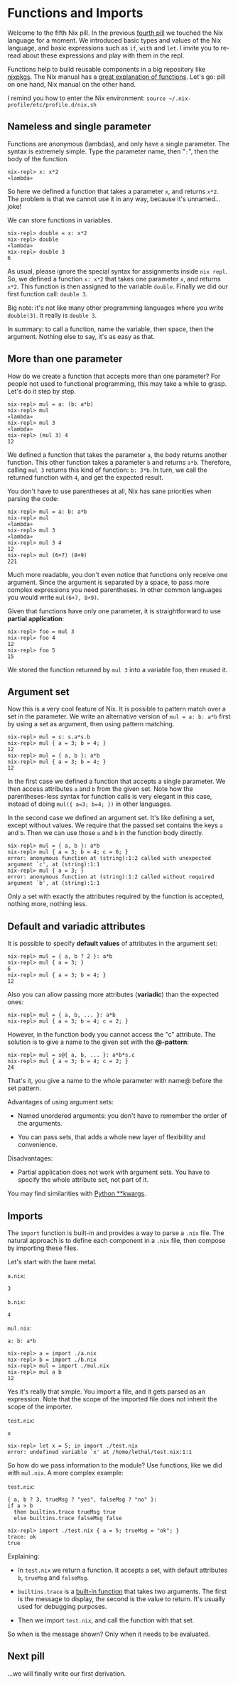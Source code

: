 # Functions and Imports

Welcome to the fifth Nix pill. In the previous [fourth pill](04-basics-of-language.md) we touched the Nix language for a moment. We introduced basic types and values of the Nix language, and basic expressions such as `if`, `with` and `let`. I invite you to re-read about these expressions and play with them in the repl.

Functions help to build reusable components in a big repository like [nixpkgs](https://github.com/NixOS/nixpkgs/). The Nix manual has a [great explanation of functions](https://nixos.org/manual/nix/stable/expressions/language-constructs.html#functions). Let\'s go: pill on one hand, Nix manual on the other hand.

I remind you how to enter the Nix environment: `source ~/.nix-profile/etc/profile.d/nix.sh`

## Nameless and single parameter

Functions are anonymous (lambdas), and only have a single parameter. The syntax is extremely simple. Type the parameter name, then \"`:`\", then the body of the function.

    nix-repl> x: x*2
    «lambda»

So here we defined a function that takes a parameter `x`, and returns `x*2`. The problem is that we cannot use it in any way, because it\'s unnamed\... joke!

We can store functions in variables.

    nix-repl> double = x: x*2
    nix-repl> double
    «lambda»
    nix-repl> double 3
    6

As usual, please ignore the special syntax for assignments inside `nix repl`. So, we defined a function `x: x*2` that takes one parameter `x`, and returns `x*2`. This function is then assigned to the variable `double`. Finally we did our first function call: `double 3`.

Big note: it\'s not like many other programming languages where you write `double(3)`. It really is `double 3`.

In summary: to call a function, name the variable, then space, then the argument. Nothing else to say, it\'s as easy as that.

## More than one parameter

How do we create a function that accepts more than one parameter? For people not used to functional programming, this may take a while to grasp. Let\'s do it step by step.

    nix-repl> mul = a: (b: a*b)
    nix-repl> mul
    «lambda»
    nix-repl> mul 3
    «lambda»
    nix-repl> (mul 3) 4
    12

We defined a function that takes the parameter `a`, the body returns another function. This other function takes a parameter `b` and returns `a*b`. Therefore, calling `mul 3` returns this kind of function: `b: 3*b`. In turn, we call the returned function with `4`, and get the expected result.

You don\'t have to use parentheses at all, Nix has sane priorities when parsing the code:

    nix-repl> mul = a: b: a*b
    nix-repl> mul
    «lambda»
    nix-repl> mul 3
    «lambda»
    nix-repl> mul 3 4
    12
    nix-repl> mul (6+7) (8+9)
    221

Much more readable, you don\'t even notice that functions only receive one argument. Since the argument is separated by a space, to pass more complex expressions you need parentheses. In other common languages you would write `mul(6+7, 8+9)`.

Given that functions have only one parameter, it is straightforward to use **partial application**:

    nix-repl> foo = mul 3
    nix-repl> foo 4
    12
    nix-repl> foo 5
    15

We stored the function returned by `mul 3` into a variable foo, then reused it.

## Argument set

Now this is a very cool feature of Nix. It is possible to pattern match over a set in the parameter. We write an alternative version of `mul = a: b: a*b` first by using a set as argument, then using pattern matching.

    nix-repl> mul = s: s.a*s.b
    nix-repl> mul { a = 3; b = 4; }
    12
    nix-repl> mul = { a, b }: a*b
    nix-repl> mul { a = 3; b = 4; }
    12

In the first case we defined a function that accepts a single parameter. We then access attributes `a` and `b` from the given set. Note how the parentheses-less syntax for function calls is very elegant in this case, instead of doing `mul({ a=3; b=4; })` in other languages.

In the second case we defined an argument set. It\'s like defining a set, except without values. We require that the passed set contains the keys `a` and `b`. Then we can use those `a` and `b` in the function body directly.

    nix-repl> mul = { a, b }: a*b
    nix-repl> mul { a = 3; b = 4; c = 6; }
    error: anonymous function at (string):1:2 called with unexpected argument `c', at (string):1:1
    nix-repl> mul { a = 3; }
    error: anonymous function at (string):1:2 called without required argument `b', at (string):1:1

Only a set with exactly the attributes required by the function is accepted, nothing more, nothing less.

## Default and variadic attributes

It is possible to specify **default values** of attributes in the argument set:

    nix-repl> mul = { a, b ? 2 }: a*b
    nix-repl> mul { a = 3; }
    6
    nix-repl> mul { a = 3; b = 4; }
    12

Also you can allow passing more attributes (**variadic**) than the expected ones:

    nix-repl> mul = { a, b, ... }: a*b
    nix-repl> mul { a = 3; b = 4; c = 2; }

However, in the function body you cannot access the \"c\" attribute. The solution is to give a name to the given set with the **@-pattern**:

    nix-repl> mul = s@{ a, b, ... }: a*b*s.c
    nix-repl> mul { a = 3; b = 4; c = 2; }
    24

That\'s it, you give a name to the whole parameter with name@ before the set pattern.

Advantages of using argument sets:

-   Named unordered arguments: you don\'t have to remember the order of the arguments.

-   You can pass sets, that adds a whole new layer of flexibility and convenience.

Disadvantages:

-   Partial application does not work with argument sets. You have to specify the whole attribute set, not part of it.

You may find similarities with [Python \*\*kwargs](https://docs.python.org/3/faq/programming.html#how-can-i-pass-optional-or-keyword-parameters-from-one-function-to-another).

## Imports

The `import` function is built-in and provides a way to parse a `.nix` file. The natural approach is to define each component in a `.nix` file, then compose by importing these files.

Let\'s start with the bare metal.

`a.nix`:

    3

`b.nix`:

    4

`mul.nix`:

    a: b: a*b

    nix-repl> a = import ./a.nix
    nix-repl> b = import ./b.nix
    nix-repl> mul = import ./mul.nix
    nix-repl> mul a b
    12

Yes it\'s really that simple. You import a file, and it gets parsed as an expression. Note that the scope of the imported file does not inherit the scope of the importer.

`test.nix`:

    x

    nix-repl> let x = 5; in import ./test.nix
    error: undefined variable `x' at /home/lethal/test.nix:1:1

So how do we pass information to the module? Use functions, like we did with `mul.nix`. A more complex example:

`test.nix`:

    { a, b ? 3, trueMsg ? "yes", falseMsg ? "no" }:
    if a > b
      then builtins.trace trueMsg true
      else builtins.trace falseMsg false

    nix-repl> import ./test.nix { a = 5; trueMsg = "ok"; }
    trace: ok
    true

Explaining:

-   In `test.nix` we return a function. It accepts a set, with default attributes `b`, `trueMsg` and `falseMsg`.

-   `builtins.trace` is a [built-in function](https://nixos.org/manual/nix/stable/expressions/builtins.html) that takes two arguments. The first is the message to display, the second is the value to return. It\'s usually used for debugging purposes.

-   Then we import `test.nix`, and call the function with that set.

So when is the message shown? Only when it needs to be evaluated.

## Next pill

\...we will finally write our first derivation.

